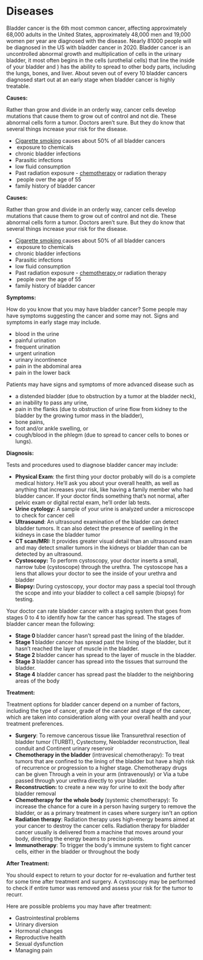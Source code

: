 # Diseases
<p>Bladder cancer is the 6th most common cancer, affecting approximately 68,000 adults in the United States, approximately 48,000 men and 19,000 women per year are diagnosed with the disease. Nearly 81000 people will be diagnosed in the US with bladder cancer in 2020. Bladder cancer is an uncontrolled abnormal growth and multiplication of cells in the urinary bladder, it most often begins in the cells (urothelial cells) that line the inside of your bladder and ) has the ability to spread to other body parts, including the lungs, bones, and liver. About seven out of every 10 bladder cancers diagnosed start out at an early stage when bladder cancer is highly treatable.</p>


<p><strong>Causes:</strong></p>
<p>Rather than grow and divide in an orderly way, cancer cells develop mutations that cause them to grow out of control and not die. These abnormal cells form a tumor. Doctors aren&rsquo;t sure. But they do know that several things increase your risk for the disease.</p>
<ul>
<li><a href="https://www.medicinenet.com/smoking_quiz/quiz.htm">Cigarette smoking</a> causes about 50% of all bladder cancers</li>
<li>&nbsp;exposure to chemicals</li>
<li>chronic bladder infections</li>
<li>Parasitic infections</li>
<li>low fluid consumption</li>
<li>Past radiation exposure - <a href="https://www.healthline.com/health/chemotherapy">chemotherapy</a> or radiation therapy</li>
<li>&nbsp;people over the age of 55</li>
<li>family history of bladder cancer</li>
</ul>

<p><strong> Causes: </strong></p><p>Rather than grow and divide in an orderly way, cancer cells develop mutations that cause them to grow out of control and not die. These abnormal cells form a tumor. Doctors aren&rsquo;t sure. But they do know that several things increase your risk for the disease.</p><ul><li><a href="https://www.medicinenet.com/smoking_quiz/quiz.htm"> Cigarette smoking </a> causes about 50% of all bladder cancers</li><li>&nbsp;exposure to chemicals</li><li>chronic bladder infections</li><li>Parasitic infections</li><li>low fluid consumption</li><li>Past radiation exposure - <a href="https://www.healthline.com/health/chemotherapy"> chemotherapy </a> or radiation therapy</li><li>&nbsp;people over the age of 55</li><li>family history of bladder cancer</li></ul>


<p><strong>Symptoms:</strong></p><p>How do you know that you may have bladder cancer? Some people may have symptoms suggesting the cancer and some may not. Signs and symptoms in early stage may include.</p><ul><li>blood in the urine</li><li>painful urination</li><li>frequent urination</li><li>urgent urination</li><li>urinary incontinence</li><li>pain in the abdominal area</li><li>pain in the lower back</li></ul><p>Patients may have signs and symptoms of more advanced disease such as</p><ul><li>a distended bladder (due to obstruction by a tumor at the bladder neck),</li><li>an inability to pass any urine,</li><li>pain in the flanks (due to obstruction of urine flow from kidney to the bladder by the growing tumor mass in the bladder),</li><li>bone pains,</li><li>foot and/or ankle swelling, or</li><li>cough/blood in the phlegm (due to spread to cancer cells to bones or lungs).</li></ul>


<p><strong>Diagnosis:&nbsp;</strong></p><p>Tests and procedures used to diagnose bladder cancer may include:</p><ul><li><strong>Physical Exam</strong>: the first thing your doctor probably will do is a complete medical history. He&rsquo;ll ask you about your overall health, as well as anything that increases your risk, like having a family member who had bladder cancer. If your doctor finds something that&rsquo;s not normal, after pelvic exam or digital rectal exam, he&rsquo;ll order lab tests.</li><li><strong>Urine cytology:</strong> A sample of your urine is analyzed under a microscope to check for cancer cell</li><li><strong>Ultrasound</strong>: An ultrasound examination of the bladder can detect bladder tumors. It can also detect the presence of swelling in the kidneys in case the bladder tumor&nbsp;</li><li><strong>CT scan</strong><strong>/</strong><strong>MRI</strong><strong>:</strong> It provides greater visual detail than an ultrasound exam and may detect smaller tumors in the kidneys or bladder than can be detected by an ultrasound.</li><li><strong>Cystoscopy:</strong> To perform cystoscopy, your doctor inserts a small, narrow tube (cystoscope) through the urethra. The cystoscope has a lens that allows your doctor to see the inside of your urethra and bladder</li><li><strong>Biopsy: </strong>During cystoscopy, your doctor may pass a special tool through the scope and into your bladder to collect a cell sample (biopsy) for testing.</li></ul><p>Your doctor can rate bladder cancer with a staging system that goes from stages 0 to 4 to identify how far the cancer has spread. The stages of bladder cancer mean the following:</p><ul><li><strong>Stage 0 </strong>bladder cancer hasn&rsquo;t spread past the lining of the bladder.</li><li><strong>Stage 1 </strong>bladder cancer has spread past the lining of the bladder, but it hasn&rsquo;t reached the layer of muscle in the bladder.</li><li><strong>Stage 2 </strong>bladder cancer has spread to the layer of muscle in the bladder.</li><li><strong>Stage 3 </strong>bladder cancer has spread into the tissues that surround the bladder.</li><li><strong>Stage 4</strong> bladder cancer has spread past the bladder to the neighboring areas of the body</li></ul>


<p><strong>Treatment:</strong></p><p>Treatment options for bladder cancer depend on a number of factors, including the type of cancer, grade of the cancer and stage of the cancer, which are taken into consideration along with your overall health and your treatment preferences.</p><ul><li><strong>Surgery</strong>: To remove cancerous tissue like Transurethral resection of bladder tumor (TURBT), Cystectomy, Neobladder reconstruction, Ileal conduit and Continent urinary reservoir</li><li><strong>Chemotherapy in the bladder</strong> (intravesical chemotherapy): To treat tumors that are confined to the lining of the bladder but have a high risk of recurrence or progression to a higher stage. Chemotherapy drugs can be given Through a vein in your arm (intravenously) or Via a tube passed through your urethra directly to your bladder.</li><li><strong>Reconstruction:</strong> to create a new way for urine to exit the body after bladder removal</li><li><strong>Chemotherapy for the whole body </strong>(systemic chemotherapy): To increase the chance for a cure in a person having surgery to remove the bladder, or as a primary treatment in cases where surgery isn't an option</li><li><strong>Radiation therapy</strong>: Radiation therapy uses high-energy beams aimed at your cancer to destroy the cancer cells. Radiation therapy for bladder cancer usually is delivered from a machine that moves around your body, directing the energy beams to precise points.</li><li><strong>Immunotherapy</strong>: To trigger the body's immune system to fight cancer cells, either in the bladder or throughout the body</li></ul><p><strong>After Treatment:</strong></p><p>You should expect to return to your doctor for re-evaluation and further test for some time after treatment and surgery. A cystoscopy may be performed to check if entire tumor was removed and assess your risk for the tumor to recurr.</p><p>Here are possible problems you may have after treatment:</p><ul><li>Gastrointestinal problems</li><li>Urinary diversion</li><li>Hormonal changes</li><li>Reproductive health</li><li>Sexual dysfunction</li><li>Managing pain</li></ul>
